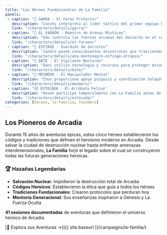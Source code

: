 ```yaml
---
title: "Los Héroes Fundacionales de La Familia"
panels:
 - caption: "🐺 GARRA - El Feroz Protector"
   description: "Conchi interpreta al líder táctico del primer equipo heroico de Arcadia"
   link: "/characters/details/garra/"
 - caption: "👑 EL FARAÓN - Maestro de Arenas Místicas"  
   description: "Edu controla las fuerzas arcanas del desierto en el corazón de la ciudad"
   link: "/characters/details/el-faraon/"
 - caption: "🔮 ESFINGE - Guardián de Secretos"
   description: "Jandro posee conocimientos ancestrales que trascienden el tiempo"
   link: "/characters/details/ana-montenegro-esfinge-atropos/"
 - caption: "🦇 BATE - El Vigilante Nocturno"
   description: "Dani utiliza tecnología y recursos para proteger Arcadia desde las sombras"
   link: "/characters/details/bate/"
 - caption: "🧠 MÉSMERO - El Manipulador Mental"
   description: "Chus proporciona apoyo psíquico y coordinación telepática al equipo"
   link: "/characters/details/mesmero/"
 - caption: "🐱 ESTOCADA - El Acróbata Felino"
   description: "Keven participó temporalmente con La Familia antes de formar su propia familia"
   link: "/characters/details/estocada/"
categories: [heroes, la-familia, founders]
---
```


## Los Pioneros de Arcadia

Durante 15 años de aventuras épicas, estos cinco héroes establecieron los códigos y tradiciones que definen el heroísmo moderno en Arcadia. Desde salvar la ciudad de destrucción nuclear hasta enfrentar amenazas interdimensionales, **La Familia** forjó el legado sobre el cual se construyeron todas las futuras generaciones heroicas.

### 🏆 Hazañas Legendarias

- **Salvación Nuclear**: Impidieron la destrucción total de Arcadia
- **Códigos Heroicos**: Establecieron la ética que guía a todos los héroes
- **Tradiciones Fundacionales**: Crearon protocolos que perduran hoy
- **Mentoría Generacional**: Sus enseñanzas inspiraron a Génesis y La Fuerza Oculta

**41 sesiones documentadas** de aventuras que definieron el universo heroico de Arcadia.

[🚀 Explora sus Aventuras →]({{ site.baseurl }}/campaigns/la-familia/)
